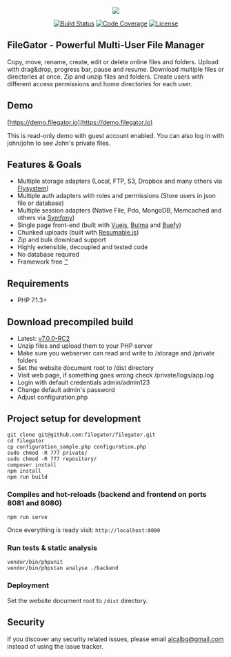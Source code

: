 <p align="center">
<img src="https://raw.githubusercontent.com/filegator/filegator/master/dist/img/logo.gif">
</p>

<p align="center">
<a href="https://travis-ci.org/filegator/filegator"><img src="https://travis-ci.org/filegator/filegator.svg?branch=master" alt="Build Status"></a>
<a href="https://codecov.io/gh/filegator/filegator"><img src="https://codecov.io/gh/filegator/filegator/branch/master/graph/badge.svg" alt="Code Coverage"></a>
<a href="https://opensource.org/licenses/MIT"><img src="https://img.shields.io/badge/License-MIT-green.svg" alt="License"></a>
  </p>


## FileGator - Powerful Multi-User File Manager
Copy, move, rename, create, edit or delete online files and folders.
Upload with drag&drop, progress bar, pause and resume.
Download multiple files or directories at once.
Zip and unzip files and folders.
Create users with different access permissions and home directories for each user.


## Demo
[https://demo.filegator.io](https://demo.filegator.io)

This is read-only demo with guest account enabled.
You can also log in with john/john to see John's private files.


## Features & Goals
- Multiple storage adapters (Local, FTP, S3, Dropbox and many others via [Flysystem](https://github.com/thephpleague/flysystem))
- Multiple auth adapters with roles and permissions (Store users in json file or database)
- Multiple session adapters (Native File, Pdo, MongoDB, Memcached and others via [Symfony](https://github.com/symfony/symfony/tree/master/src/Symfony/Component/HttpFoundation/Session/Storage/Handler))
- Single page front-end (built with [Vuejs](https://github.com/vuejs/vue), [Bulma](https://github.com/jgthms/bulma) and [Buefy](https://github.com/buefy/buefy))
- Chunked uploads (built with [Resumable.js](https://github.com/23/resumable.js))
- Zip and bulk download support
- Highly extensible, decoupled and tested code
- No database required
- Framework free [™](https://www.youtube.com/watch?v=L5jI9I03q8E)


## Requirements
- PHP 7.1.3+


## Download precompiled build
- Latest: [v7.0.0-RC2](https://github.com/filegator/static/raw/master/builds/filegator_v7.0.0-RC2.zip)
- Unzip files and upload them to your PHP server
- Make sure you webserver can read and write to /storage and /private folders
- Set the website document root to /dist directory
- Visit web page, if something goes wrong check /private/logs/app.log
- Login with default credentials admin/admin123
- Change default admin's password
- Adjust configuration.php


## Project setup for development
```
git clone git@github.com:filegator/filegator.git
cd filegator
cp configuration_sample.php configuration.php
sudo chmod -R 777 private/
sudo chmod -R 777 repository/
composer install
npm install
npm run build
```

### Compiles and hot-reloads (backend and frontend on ports 8081 and 8080)
```
npm run serve
```
Once everything is ready visit: ```http://localhost:8080```


### Run tests & static analysis
```
vendor/bin/phpunit
vendor/bin/phpstan analyse ./backend
```

### Deployment
Set the website document root to ```/dist``` directory.

## Security
If you discover any security related issues, please email alcalbg@gmail.com instead of using the issue tracker.

